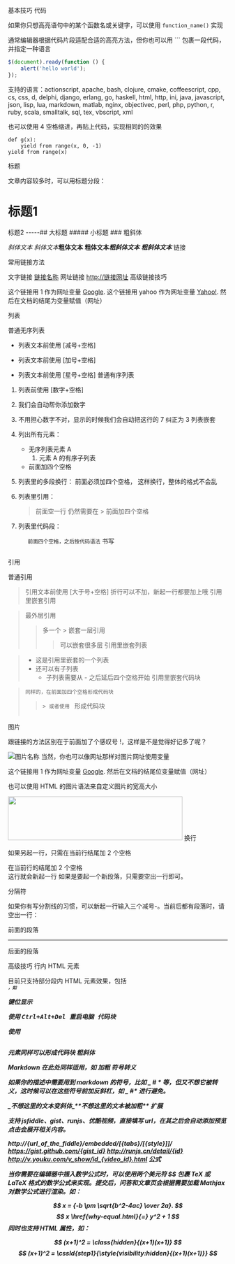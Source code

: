 基本技巧
代码

如果你只想高亮语句中的某个函数名或关键字，可以使用 `function_name()` 实现

通常编辑器根据代码片段适配合适的高亮方法，但你也可以用 ``` 包裹一段代码，并指定一种语言

```javascript
$(document).ready(function () {
    alert('hello world');
});
```
支持的语言：actionscript, apache, bash, clojure, cmake, coffeescript, cpp, cs, css, d, delphi, django, erlang, go, haskell, html, http, ini, java, javascript, json, lisp, lua, markdown, matlab, nginx, objectivec, perl, php, python, r, ruby, scala, smalltalk, sql, tex, vbscript, xml

也可以使用 4 空格缩进，再贴上代码，实现相同的的效果

    def g(x):
        yield from range(x, 0, -1)
    yield from range(x)
标题

文章内容较多时，可以用标题分段：

标题1
======

标题2
-----## 大标题 ##### 小标题 ###
粗斜体

*斜体文本*    _斜体文本_**粗体文本**    __粗体文本__***粗斜体文本***    ___粗斜体文本___
链接

常用链接方法

文字链接 [链接名称](http://链接网址)
网址链接 <http://链接网址>
高级链接技巧

这个链接用 1 作为网址变量 [Google][1].
这个链接用 yahoo 作为网址变量 [Yahoo!][yahoo].
然后在文档的结尾为变量赋值（网址）

  [1]: http://www.google.com/
  [yahoo]: http://www.yahoo.com/
列表

普通无序列表

- 列表文本前使用 [减号+空格]
+ 列表文本前使用 [加号+空格]
* 列表文本前使用 [星号+空格]
普通有序列表

1. 列表前使用 [数字+空格]
2. 我们会自动帮你添加数字
7. 不用担心数字不对，显示的时候我们会自动把这行的 7 纠正为 3
列表嵌套

1. 列出所有元素：
    - 无序列表元素 A
        1. 元素 A 的有序子列表
    - 前面加四个空格
2. 列表里的多段换行：
    前面必须加四个空格，
    这样换行，整体的格式不会乱
3. 列表里引用：

    > 前面空一行
    > 仍然需要在 >  前面加四个空格

4. 列表里代码段：

    ```    前面四个空格，之后按代码语法 ``` 书写
    ```        或者直接空八个，引入代码块
引用

普通引用

> 引用文本前使用 [大于号+空格]
> 折行可以不加，新起一行都要加上哦
引用里嵌套引用

> 最外层引用
> > 多一个 > 嵌套一层引用
> > > 可以嵌套很多层
引用里嵌套列表

> - 这是引用里嵌套的一个列表
> - 还可以有子列表
>     * 子列表需要从 - 之后延后四个空格开始
引用里嵌套代码块

>     同样的，在前面加四个空格形成代码块
>> ```> 或者使用 ``` 形成代码块
> ```
图片

跟链接的方法区别在于前面加了个感叹号 !，这样是不是觉得好记多了呢？

![图片名称](http://图片网址)
当然，你也可以像网址那样对图片网址使用变量

这个链接用 1 作为网址变量 [Google][1].
然后在文档的结尾位变量赋值（网址）

 [1]: http://www.google.com/logo.png
也可以使用 HTML 的图片语法来自定义图片的宽高大小

<img src="htt://example.com/sample.png" width="400" height="100">
换行

如果另起一行，只需在当前行结尾加 2 个空格

在当前行的结尾加 2 个空格  
这行就会新起一行
如果是要起一个新段落，只需要空出一行即可。

分隔符

如果你有写分割线的习惯，可以新起一行输入三个减号-。当前后都有段落时，请空出一行：

前面的段落

---

后面的段落

高级技巧
行内 HTML 元素

目前只支持部分段内 HTML 元素效果，包括 <kdb> <b> <i> <em> <sup> <sub> <br> ，如

键位显示

使用 <kbd>Ctrl<kbd>+<kbd>Alt<kbd>+<kbd>Del<kbd> 重启电脑
代码块

使用 <pre></pre> 元素同样可以形成代码块
粗斜体

<b> Markdown 在此处同样适用，如 *加粗* </b>
符号转义

如果你的描述中需要用到 markdown 的符号，比如 _ # * 等，但又不想它被转义，这时候可以在这些符号前加反斜杠，如 \_ \#\* 进行避免。

\_不想这里的文本变斜体\_\*\*不想这里的文本被加粗\*\*
扩展

支持 jsfiddle、gist、runjs、优酷视频，直接填写 url，在其之后会自动添加预览点击会展开相关内容。

http://{url_of_the_fiddle}/embedded/[{tabs}/[{style}]]/
https://gist.github.com/{gist_id}
http://runjs.cn/detail/{id}
http://v.youku.com/v_show/id_{video_id}.html
公式

当你需要在编辑器中插入数学公式时，可以使用两个美元符 $$ 包裹 TeX 或 LaTeX 格式的数学公式来实现。提交后，问答和文章页会根据需要加载 Mathjax 对数学公式进行渲染。如：

$$ x = {-b \pm \sqrt{b^2-4ac} \over 2a}. $$$$
x \href{why-equal.html}{=} y^2 + 1
$$
同时也支持 HTML 属性，如：

$$ (x+1)^2 = \class{hidden}{(x+1)(x+1)} $$$$
(x+1)^2 = \cssId{step1}{\style{visibility:hidden}{(x+1)(x+1)}}
$$
